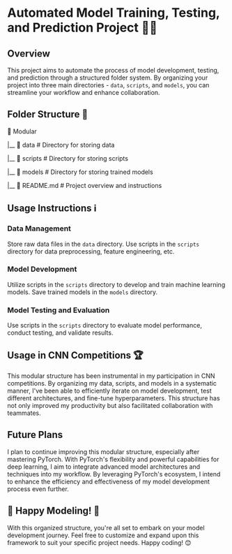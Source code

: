 # Automated Model Training, Testing, and Prediction Project 🚀🤖

## Overview

This project aims to automate the process of model development, testing, and prediction through a structured folder system. By organizing your project into three main directories - `data`, `scripts`, and `models`, you can streamline your workflow and enhance collaboration.

## Folder Structure 📂


📁 Modular

|__ 📁 data       # Directory for storing data

|__ 📁 scripts    # Directory for storing scripts

|__ 📁 models     # Directory for storing trained models

|__ 📄 README.md  # Project overview and instructions


## Usage Instructions ℹ️

### Data Management

Store raw data files in the `data` directory. Use scripts in the `scripts` directory for data preprocessing, feature engineering, etc.

### Model Development

Utilize scripts in the `scripts` directory to develop and train machine learning models. Save trained models in the `models` directory.

### Model Testing and Evaluation

Use scripts in the `scripts` directory to evaluate model performance, conduct testing, and validate results.

## Usage in CNN Competitions 🏆

This modular structure has been instrumental in my participation in CNN competitions. By organizing my data, scripts, and models in a systematic manner, I've been able to efficiently iterate on model development, test different architectures, and fine-tune hyperparameters. This structure has not only improved my productivity but also facilitated collaboration with teammates.

## Future Plans

I plan to continue improving this modular structure, especially after mastering PyTorch. With PyTorch's flexibility and powerful capabilities for deep learning, I aim to integrate advanced model architectures and techniques into my workflow. By leveraging PyTorch's ecosystem, I intend to enhance the efficiency and effectiveness of my model development process even further.

## 🎉 Happy Modeling! 🎉

With this organized structure, you're all set to embark on your model development journey. Feel free to customize and expand upon this framework to suit your specific project needs. Happy coding! 😊

